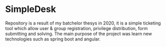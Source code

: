 # SimpleDesk
Repository is a result of my batchelor thesys in 2020, it is a simple ticketing tool which allow user & group registration, 
privilege distribution, form submitting and solving. 
The main purpose of the project was learn new technologies such as spring boot and angular.
